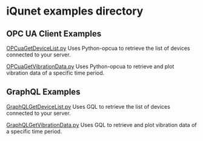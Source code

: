 # iQunet examples directory

## OPC UA Client Examples
[OPCuaGetDeviceList.py](https://github.com/iqunet/sern/blob/master/examples/OPCuaGetDeviceList.py) Uses Python-opcua to retrieve the list of devices connected to your server.

[OPCuaGetVibrationData.py](https://github.com/iqunet/sern/blob/master/examples/OPCuaGetVibrationData.py) Uses Python-opcua to retrieve and plot vibration data of a specific time period.

## GraphQL Examples
[GraphQLGetDeviceList.py](https://github.com/iqunet/sern/blob/master/examples/GraphQLGetDeviceList.py) Uses GQL to retrieve the list of devices connected to your server.

[GraphQLGetVibrationData.py](https://github.com/iqunet/sern/blob/master/examples/GraphQLGetVibrationData.py) Uses GQL to retrieve and plot vibration data of a specific time period.
